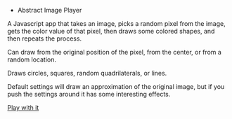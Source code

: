 * Abstract Image Player

A Javascript app that takes an image, picks a random pixel from the image, gets the color value of that pixel, then draws some colored shapes, and then repeats the process.

Can draw from the original position of the pixel, from the center, or from a random location.

Draws circles, squares, random quadrilaterals, or lines.

Default settings will draw an approximation of the original image, but if you push the settings around it has some interesting effects.

[Play with it](http://coleww.github.io/canvasHax/)
